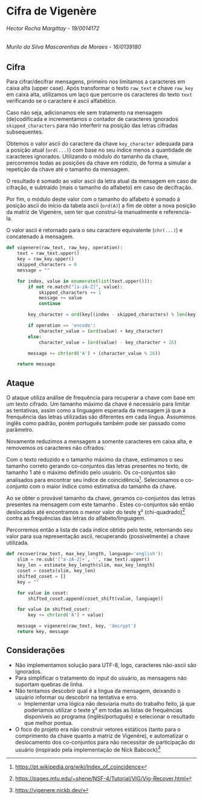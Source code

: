 # Cifra de Vigenère

###### Hector Rocha Margittay - 19/0014172
###### Murilo da Silva Mascarenhas de Moraes - 16/0139180

## Cifra

Para cifrar/decifrar mensagens, primeiro nos limitamos a caracteres em caixa alta (upper case).
Após transformar o texto `raw_text` e chave `raw_key` em caixa alta, 
utilizamos um laço que percorre os caracteres do texto `text` verificando se o caractere é ascii alfabético.

Caso não seja, adicionamos ele sem tratamento na mensagem (de)codificada e incrementamos o contador
de caracteres ignorados `skipped_characters` para não interferir na posição das letras cifradas subsequentes.

Obtemos o valor ascii do caractere da chave `key_character` adequada para a posição atual (`ord(...)`) com base no seu índice menos a quantidade de caracteres ignorados.
Utilizando o módulo do tamanho da chave, percorremos todas as posições da chave em ródizio, de forma a simular a repetição
da chave até o tamanho da mensagem.

O resultado é somado ao valor ascii da letra atual da mensagem em caso de cifração, e subtraído (mais o tamanho do alfabeto) em caso de decifração.

Por fim, o módulo deste valor com o tamanho do alfabeto é somado à posição ascii do início da tabela ascii (`ord(A)`) a fim de
obter a nova posição da matriz de Vigenère, sem ter que construí-la manualmente e referencia-la.

O valor ascii é retornado para o seu caractere equivalente (`chr(...)`) e concatenado à mensagem.


```python
def vigenere(raw_text, raw_key, operation):
    text = raw_text.upper()
    key = raw_key.upper()
    skipped_characters = 0
    message = ""

    for index, value in enumerate(list(text.upper())):
        if not re.match("[a-zA-Z]", value):
            skipped_characters += 1
            message += value
            continue

        key_character = ord(key[(index - skipped_characters) % len(key)])

        if operation == 'encode':
            character_value = (ord(value) + key_character)
        else:
            character_value = (ord(value) - key_character + 26)

        message += chr(ord('A') + (character_value % 26))

    return message
```


## Ataque

O ataque utiliza análise de frequência para recuperar a chave com base em um texto cifrado.
Um tamanho máximo da chave é necessário para limitar as tentativas, assim como a linguagem esperada da mensagem
já que a frenquência das letras utilizadas são diferentes em cada língua. Assumimos inglês como padrão, porém 
português também pode ser passado como parâmetro.

Novamente reduzimos a mensagem a somente caracteres em caixa alta, e removemos os caracteres não cifrados.

Com o texto reduzido e o tamanho máximo da chave, estimamos o seu tamanho correto gerando co-conjuntos das
letras presentes no texto, de tamanho 1 até o máximo definido pelo usuário. Os co-conjuntos são analisados
para encontrar seu índice de coincidência[^1]. Selecionamos o co-conjunto com o maior índice como estimativa
do tamanho da chave.

Ao se obter o provável tamanho da chave, geramos co-conjuntos das letras presentes na mensagem com este tamanho .
Estes co-conjuntos são então deslocados até encontramos o menor valor do teste χ² (chi-quadrado)[^2] contra as frequências das
letras do alfabeto/linguagem.

Percorremos então a lista de cada índice obtido pelo teste, retornando seu valor para sua representação ascii,
recuperando (possivelmente) a chave utilizada.


```python
def recover(raw_text, max_key_length, language='english'):
    slim = re.sub('[^a-zA-Z]+', '', raw_text).upper()
    key_len = estimate_key_length(slim, max_key_length)
    coset = cosets(slim, key_len)
    shifted_coset = []
    key = ""

    for value in coset:
        shifted_coset.append(coset_shift(value, language))

    for value in shifted_coset:
        key += chr(ord('A') + value)

    message = vigenere(raw_text, key, 'decrypt')
    return key, message
```

## Considerações

* Não implementamos solução para UTF-8, logo, caracteres não-ascii são ignorados.
* Para simplificar o tratamento do input do usuário, as mensagens não suportam quebras de linha.
* Não tentamos descobrir qual é a lingua da mensagem, deixando o usuário informar ou descobrir na tentativa e erro.
  * Implementar uma lógica não desviaria muito do trabalho feito, já que poderiamos utilizar o texte χ² em todas as listas de frequências disponíveis ao programa (inglês/português) e selecionar o resultado que melhor pontua.
* O foco do projeto era não construir vetores estáticos (tanto para o comprimento da chave quanto a matriz de Vigenère), e automatizar o deslocamento dos co-conjuntos para não necessitar de participação do usuário (inspirado pela implementação de Nick Babcock)[^3]

[^1]: https://pt.wikipedia.org/wiki/Index_of_coincidence
[^2]: https://pages.mtu.edu/~shene/NSF-4/Tutorial/VIG/Vig-Recover.html
[^3]: https://vigenere.nickb.dev/
